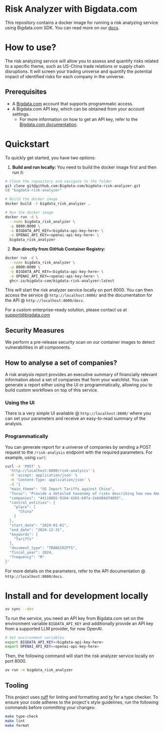 # Risk Analyzer with Bigdata.com
This repository contains a docker image for running a risk analyzing service using Bigdata.com SDK. You can read more on our [docs](https://docs.bigdata.com/use-cases/docker-services/risk-analyzer).

# How to use?
The risk analyzing service will allow you to assess and quantify risks related to a specific theme, such as US-China trade relations or supply chain disruptions. It will screen your trading universe and quantify the potential impact of identified risks for each company in the universe.

## Prerequisites
- A [Bigdata.com](https://bigdata.com) account that supports programmatic access.
- A Bigdata.com API key, which can be obtained from your account settings.
    - For more information on how to get an API key, refer to the [Bigdata.com documentation](https://docs.bigdata.com/api-reference/introduction#api-key-beta).

# Quickstart
To quickly get started, you have two options:

1. **Build and run locally:**
You need to build the docker image first and then run it:

```bash
# Clone the repository and navigate to the folder
git clone git@github.com:Bigdata-com/bigdata-risk-analyzer.git
cd "bigdata-risk-analyzer"

# Build the docker image
docker build -t bigdata_risk_analyzer .

# Run the docker image
docker run -d \
  --name bigdata_risk_analyzer \
  -p 8000:8000 \
  -e BIGDATA_API_KEY=<bigdata-api-key-here> \
  -e OPENAI_API_KEY=<openai-api-key-here> \
  bigdata_risk_analyzer
```

2. **Run directly from GitHub Container Registry:**

```bash
docker run -d \
  --name bigdata_risk_analyzer \
  -p 8000:8000 \
  -e BIGDATA_API_KEY=<bigdata-api-key-here> \
  -e OPENAI_API_KEY=<openai-api-key-here> \
  ghcr.io/bigdata-com/bigdata-risk-analyzer:latest
```

This will start the risk analyzer service locally on port 8000. You can then access the service @ `http://localhost:8000/` and the documentation for the API @ `http://localhost:8000/docs`.

For a custom enterprise-ready solution, please contact us at [support@bigdata.com](mailto:support@bigdata.com)


## Security Measures

We perform a pre-release security scan on our container images to detect vulnerabilities in all components.


## How to analyse a set of companies?

A risk analysis report provides an executive summary of financially relevant information about a set of companies that form your watchlist. You can generate a report either using the UI or programmatically, allowing you to build custom workflows on top of this service.

### Using the UI
There is a very simple UI available @ `http://localhost:8000/` where you can set your parameters and receive an easy-to-read summary of the analysis.

### Programmatically
You can generate report for a universe of companies by sending a POST request to the `/risk-analysis` endpoint with the required
parameters. For example, using `curl`:
```bash
curl -X 'POST' \
  'http://localhost:8000/risk-analysis' \
  -H 'accept: application/json' \
  -H 'Content-Type: application/json' \
  -d '{
  "main_theme": "US Import Tariffs against China",
  "focus": "Provide a detailed taxonomy of risks describing how new American import tariffs against China will impact US companies, their operations and strategy. Cover trade-relations risks, foreign market access risks, supply chain risks, US market sales and revenue risks (including price impacts), and intellectual property risks, provide at least 4 sub-scenarios for each risk factor.",
  "companies": "44118802-9104-4265-b97a-2e6d88d74893",
  "control_entities": {
    "place": [
      "China"
    ]
  },
  "start_date": "2024-01-01",
  "end_date": "2024-12-31",
  "keywords": [
    "Tariffs"
  ],
  "document_type": "TRANSCRIPTS",
  "fiscal_year": 2024,
  "frequency": "M"
}'
```

For more details on the parameters, refer to the API documentation @ `http://localhost:8000/docs`.

# Install and for development locally
```bash
uv sync --dev
```

To run the service, you need an API key from Bigdata.com set on the environment variable `BIGDATA_API_KEY` and additionally provide an API key from a supported LLM provider, for now OpenAI.
```bash
# Set environment variables
export BIGDATA_API_KEY=<bigdata-api-key-here>
export OPENAI_API_KEY=<openai-api-key-here>
```

Then, the following command will start the risk analyzer service locally on port 8000.
```bash
uv run -m bigdata_risk_analyzer
```

## Tooling
This project uses [ruff](https://docs.astral.sh/ruff/) for linting and formatting and [ty](https://docs.astral.sh/ty/) for a type checker. To ensure your code adheres to the project's style guidelines, run the following commands before committing your changes:
```bash
make type-check
make lint
make format
```
